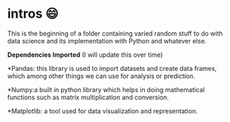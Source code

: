 # intros :smile:
This is the beginning of a folder containing varied random stuff to do with data science and its implementation with Python and whatever else.

**Dependencies Imported** (I will update this over time)

*Pandas: this library is used to import datasets and create data frames, which among other things we can use for analysis or prediction. 

*Numpy:a built in python library which helps in doing mathematical functions such as matrix multiplication and conversion.

*Matplotlib: a tool used for data visualization and representation.
